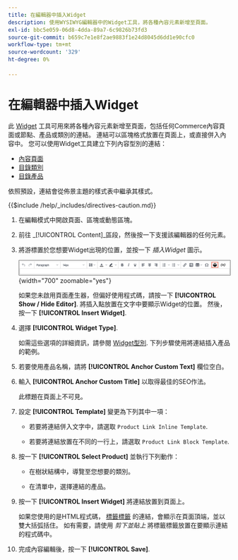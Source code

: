 ```yaml
---
title: 在編輯器中插入Widget
description: 使用WYSIWYG編輯器中的Widget工具，將各種內容元素新增至頁面。
exl-id: bbc5e059-06d8-4dda-89a7-6c9826b73fd3
source-git-commit: b659c7e1e8f2ae9883f1e24d8045d6dd1e90cfc0
workflow-type: tm+mt
source-wordcount: '329'
ht-degree: 0%

---
```


# 在編輯器中插入Widget

此 [Widget](widget-create.md) 工具可用來將各種內容元素新增至頁面，包括任何Commerce內容頁面或節點、產品或類別的連結。 連結可以區塊格式放置在頁面上，或直接併入內容中。 您可以使用Widget工具建立下列內容型別的連結：

- [內容頁面](pages.md)
- [目錄類別](../catalog/categories.md)
- [目錄產品](../catalog/product-create.md)

依照預設，連結會從佈景主題的樣式表中繼承其樣式。

{{$include /help/_includes/directives-caution.md}}

1. 在編輯模式中開啟頁面、區塊或動態區塊。

1. 前往 _[!UICONTROL Content]_區段，然後按一下支援該編輯器的任何元素。

1. 將游標置於您想要Widget出現的位置，並按一下 _插入Widget_ 圖示。

   ![編輯器工具列 — 插入Widget](./assets/editor-toolbar-widget-button.png){width="700" zoomable="yes"}

   如果您未啟用頁面產生器，但偏好使用程式碼，請按一下 **[!UICONTROL Show / Hide Editor]**. 將插入點放置在文字中要顯示Widget的位置。 然後，按一下 **[!UICONTROL Insert Widget]**.

1. 選擇 **[!UICONTROL Widget Type]**.

   如需這些選項的詳細資訊，請參閱 [Widget型別](widgets.md#widget-types). 下列步驟使用將連結插入產品的範例。

1. 若要使用產品名稱，請將 **[!UICONTROL Anchor Custom Text]** 欄位空白。

1. 輸入 **[!UICONTROL Anchor Custom Title]** 以取得最佳的SEO作法。

   此標題在頁面上不可見。

1. 設定 **[!UICONTROL Template]** 變更為下列其中一項：

   - 若要將連結併入文字中，請選取 `Product Link Inline Template`.

   - 若要將連結放置在不同的一行上，請選取 `Product Link Block Template`.

1. 按一下 **[!UICONTROL Select Product]** 並執行下列動作：

   - 在樹狀結構中，導覽至您想要的類別。

   - 在清單中，選擇連結的產品。

1. 按一下 **[!UICONTROL Insert Widget]** 將連結放置到頁面上。

   如果您使用的是HTML程式碼， [標籤標籤](../systems/markup-tags.md) 的連結，會顯示在頁面頂端，並以雙大括弧括住。 如有需要，請使用 _剪下並貼上_ 將標籤標籤放置在要顯示連結的程式碼中。

1. 完成內容編輯後，按一下 **[!UICONTROL Save]**.
